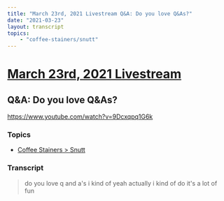 ```yaml
---
title: "March 23rd, 2021 Livestream Q&A: Do you love Q&As?"
date: "2021-03-23"
layout: transcript
topics:
    - "coffee-stainers/snutt"
---
```

# [March 23rd, 2021 Livestream](../2021-03-23.md)
## Q&A: Do you love Q&As?
https://www.youtube.com/watch?v=9Dcxqpq1G6k

### Topics
* [Coffee Stainers > Snutt](../topics/coffee-stainers/snutt.md)

### Transcript

> do you love q and a's i kind of yeah actually i kind of do it's a lot of fun
